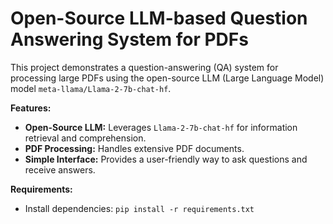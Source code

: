 # Open-Source LLM-based Question Answering System for PDFs

This project demonstrates a question-answering (QA) system for processing large PDFs using the open-source LLM (Large Language Model) model `meta-llama/Llama-2-7b-chat-hf`. 

**Features:**

* **Open-Source LLM:** Leverages `Llama-2-7b-chat-hf` for information retrieval and comprehension.
* **PDF Processing:** Handles extensive PDF documents.
* **Simple Interface:** Provides a user-friendly way to ask questions and receive answers.

**Requirements:**

* Install dependencies: `pip install -r requirements.txt`
